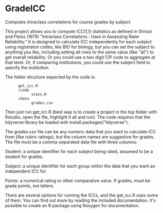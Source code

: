 # GradeICC
Computes intraclass correlations for course grades by subject

This project allows you to compute ICC(1,1) statistics as defined in Shrout and Fleiss (1979) "Intraclass Correlations : Uses in Assessing
Rater Reliability." It is designed to calculate ICC independently for each subject using registraton codes, like BIO for biology, but you can 
set the subject to anything you like, including setting all rows to the same value (like "all") to get overall reliability. Or you could use a
two digit CIP code to aggregate at that level. Or, if comparing institutions, you could use the subject field to specify the institution.

The folder structure expected by the code is: 

``` /Top folder
      get_icc.R
      /code
            stats.R
      /data
            grades.csv
```

Then just run get_icc.R (best way is to create a project in the top folder with Rstudio, open the file, highlight it all and run). 
The code requires that the tidyverse library be loaded with install.packages("tidyverse").

The grades.csv file can be any numeric data that you want to calculate ICC from (like rubric ratings), but the column names are suggestive for
grades. The file must be a comma-separated data file with three columns:

Student: a unique identifier for each subject being rated, assumed to be a student for grades.

Subject: a unique identifier for each group within the data that you want an independent ICC for.

Points: a numerical rating or other comparative value. If grades, must be grade points, not letters. 

There are several options for running the ICCs, and the get_icc.R uses some of them. You can find out more by reading the included documentation. It's possible
to create an R package using Roxygen for documentation.
